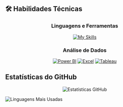 ## 🛠 Habilidades Técnicas

<div align="center">

### Linguagens e Ferramentas
[![My Skills](https://skillicons.dev/icons?i=python,sql,mysql,postgresql,git,github,vscode,linux,aws,azure,figma,html,css,tensorflow,sklearn,matlab&perline=8)](https://skillicons.dev)

### Análise de Dados
[![Power BI](https://img.shields.io/badge/Power_BI-F2C811?style=for-the-badge&logo=Power%20BI&logoColor=white)](https://powerbi.microsoft.com/)
[![Excel](https://img.shields.io/badge/Excel-217346?style=for-the-badge&logo=microsoft-excel&logoColor=white)](https://www.microsoft.com/pt-br/microsoft-365/excel)
[![Tableau](https://img.shields.io/badge/Tableau-E97627?style=for-the-badge&logo=Tableau&logoColor=white)](https://www.tableau.com/)

</div>

##  Estatísticas do GitHub

<div align="center">

![Estatísticas GitHub](https://github-readme-stats.vercel.app/api?username=JonasCandid0&theme=algolia&show_icons=true&hide_border=true&count_private=true)

</div>

![Linguagens Mais Usadas](https://github-readme-stats.vercel.app/api/top-langs/?username=JonasCandid0&theme=algolia&layout=compact&hide_border=true)
